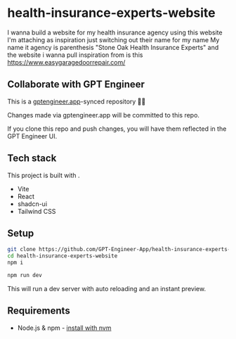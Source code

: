 # health-insurance-experts-website

I wanna build a website for my health insurance agency using this website I'm attaching as inspiration just switching out their name for my name My name it agency is parenthesis "Stone Oak Health Insurance Experts" and the website i wanna pull inspiration from is this  https://www.easygaragedoorrepair.com/

## Collaborate with GPT Engineer

This is a [gptengineer.app](https://gptengineer.app)-synced repository 🌟🤖

Changes made via gptengineer.app will be committed to this repo.

If you clone this repo and push changes, you will have them reflected in the GPT Engineer UI.

## Tech stack

This project is built with .

- Vite
- React
- shadcn-ui
- Tailwind CSS

## Setup

```sh
git clone https://github.com/GPT-Engineer-App/health-insurance-experts-website.git
cd health-insurance-experts-website
npm i
```

```sh
npm run dev
```

This will run a dev server with auto reloading and an instant preview.

## Requirements

- Node.js & npm - [install with nvm](https://github.com/nvm-sh/nvm#installing-and-updating)
